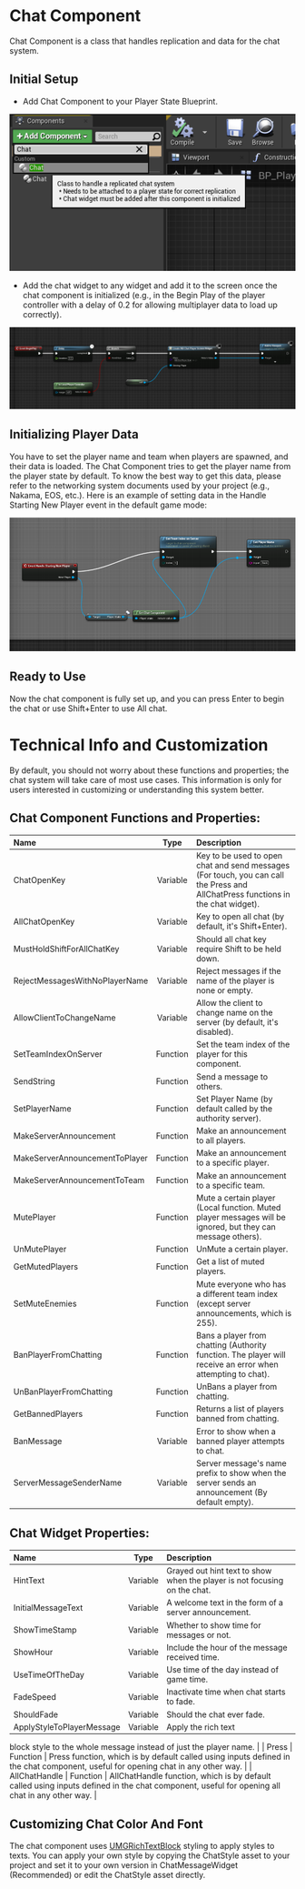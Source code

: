 # Chat Component
Chat Component is a class that handles replication and data for the chat system.

## Initial Setup
- Add Chat Component to your Player State Blueprint.

![Chat Component Adding](./Images/ChatComponentAdding.png)

- Add the chat widget to any widget and add it to the screen once the chat component is initialized (e.g., in the Begin Play of the player controller with a delay of 0.2 for allowing multiplayer data to load up correctly).

![Add Chat Widget](./Images/AddChatWidget.png)

## Initializing Player Data
You have to set the player name and team when players are spawned, and their data is loaded.
The Chat Component tries to get the player name from the player state by default.
To know the best way to get this data, please refer to the networking system documents used by your project (e.g., Nakama, EOS, etc.).
Here is an example of setting data in the Handle Starting New Player event in the default game mode:

![Setting Name](./Images/SettingName.png)

## Ready to Use
Now the chat component is fully set up, and you can press Enter to begin the chat or use Shift+Enter to use All chat.

# Technical Info and Customization
By default, you should not worry about these functions and properties; the chat system will take care of most use cases.
This information is only for users interested in customizing or understanding this system better.

## Chat Component Functions and Properties:

| Name                        | Type               | Description                                                                                                          |
| :------------------------   | :-----------------:| :-----------------------------------------------------------------------------------------------------------------   |
| ChatOpenKey                 | Variable           | Key to be used to open chat and send messages (For touch, you can call the Press and AllChatPress functions in the chat widget).   |
| AllChatOpenKey              | Variable           | Key to open all chat (by default, it's Shift+Enter).                                                                |
| MustHoldShiftForAllChatKey  | Variable           | Should all chat key require Shift to be held down.                                                                 |
| RejectMessagesWithNoPlayerName | Variable        | Reject messages if the name of the player is none or empty.                                                        |
| AllowClientToChangeName     | Variable           | Allow the client to change name on the server (by default, it's disabled).                                          |
| SetTeamIndexOnServer        | Function           | Set the team index of the player for this component.                                                                |
| SendString                  | Function           | Send a message to others.                                                                                            |
| SetPlayerName               | Function           | Set Player Name (by default called by the authority server).                                                        |
| MakeServerAnnouncement      | Function           | Make an announcement to all players.                                                                                 |
| MakeServerAnnouncementToPlayer | Function         | Make an announcement to a specific player.                                                                          |
| MakeServerAnnouncementToTeam | Function           | Make an announcement to a specific team.                                                                            |
| MutePlayer                  | Function           | Mute a certain player (Local function. Muted player messages will be ignored, but they can message others).         |
| UnMutePlayer                | Function           | UnMute a certain player.                                                                                           |
| GetMutedPlayers             | Function           | Get a list of muted players.                                                                                       |
| SetMuteEnemies              | Function           | Mute everyone who has a different team index (except server announcements, which is 255).                         |
| BanPlayerFromChatting       | Function           | Bans a player from chatting (Authority function. The player will receive an error when attempting to chat).         |
| UnBanPlayerFromChatting     | Function           | UnBans a player from chatting.                                                                                     |
| GetBannedPlayers            | Function           | Returns a list of players banned from chatting.                                                                    |
| BanMessage                  | Variable           | Error to show when a banned player attempts to chat.                                                               |
| ServerMessageSenderName     | Variable           | Server message's name prefix to show when the server sends an announcement (By default empty).                     |

## Chat Widget Properties:

| Name                     | Type                | Description                                                                                                    |
| :----------------------- | :------------------: | :-----------------------------------------------------------------------------------------------------------   |
| HintText                 | Variable            | Grayed out hint text to show when the player is not focusing on the chat.                                       |
| InitialMessageText       | Variable            | A welcome text in the form of a server announcement.                                                            |
| ShowTimeStamp            | Variable            | Whether to show time for messages or not.                                                                       |
| ShowHour                 | Variable            | Include the hour of the message received time.                                                                  |
| UseTimeOfTheDay          | Variable            | Use time of the day instead of game time.                                                                       |
| FadeSpeed                | Variable            | Inactivate time when chat starts to fade.                                                                       |
| ShouldFade               | Variable            | Should the chat ever fade.                                                                                     |
| ApplyStyleToPlayerMessage | Variable           | Apply the rich text

 block style to the whole message instead of just the player name.                          |
| Press                    | Function            | Press function, which is by default called using inputs defined in the chat component, useful for opening chat in any other way.    |
| AllChatHandle            | Function            | AllChatHandle function, which is by default called using inputs defined in the chat component, useful for opening all chat in any other way. |

## Customizing Chat Color And Font
The chat component uses [UMGRichTextBlock](https://docs.unrealengine.com/4.27/en-US/InteractiveExperiences/UMG/UserGuide/UMGRichTextBlock/) styling to apply styles to texts.
You can apply your own style by copying the ChatStyle asset to your project and set it to your own version in ChatMessageWidget (Recommended) or edit the ChatStyle asset directly.